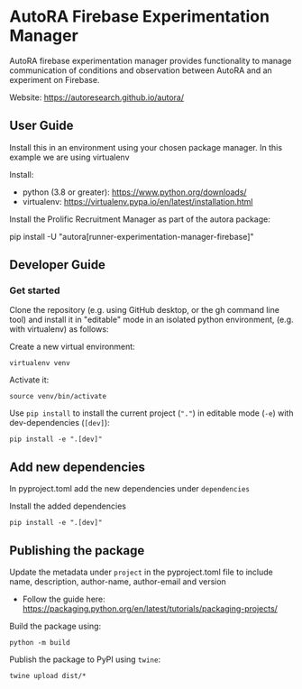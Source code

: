 # AutoRA Firebase Experimentation Manager

AutoRA firebase experimentation manager provides functionality to  manage communication of conditions and observation between AutoRA and an experiment on Firebase.

Website: https://autoresearch.github.io/autora/

## User Guide

Install this in an environment using your chosen package manager. In this example we are using virtualenv

Install:
- python (3.8 or greater): https://www.python.org/downloads/
- virtualenv: https://virtualenv.pypa.io/en/latest/installation.html

Install the Prolific Recruitment Manager as part of the autora package:

pip install -U "autora[runner-experimentation-manager-firebase]"

## Developer Guide

### Get started
Clone the repository (e.g. using GitHub desktop, or the gh command line tool) and install it in "editable" mode in an isolated python environment, (e.g. with virtualenv) as follows:


Create a new virtual environment:
```shell
virtualenv venv
```

Activate it:
```shell
source venv/bin/activate
```

Use `pip install` to install the current project (`"."`) in editable mode (`-e`) with dev-dependencies (`[dev]`):
```shell
pip install -e ".[dev]"
```

## Add new dependencies 

In pyproject.toml add the new dependencies under `dependencies`

Install the added dependencies
```shell
pip install -e ".[dev]"
```

## Publishing the package

Update the metadata under `project` in the pyproject.toml file to include name, description, author-name, author-email and version

- Follow the guide here: https://packaging.python.org/en/latest/tutorials/packaging-projects/

Build the package using:
```shell
python -m build
```

Publish the package to PyPI using `twine`:
```shell
twine upload dist/*
```
